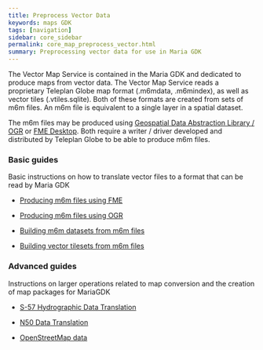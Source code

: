 ```yaml
---
title: Preprocess Vector Data
keywords: maps GDK
tags: [navigation]
sidebar: core_sidebar
permalink: core_map_preprocess_vector.html
summary: Preprocessing vector data for use in Maria GDK 
---
```


The Vector Map Service is contained in the Maria GDK and dedicated to produce maps from vector data. The Vector Map Service reads a proprietary Teleplan Globe map format (.m6mdata, .m6mindex), as well as vector tiles (.vtiles.sqlite). Both of these formats are created from sets of m6m files. An m6m file is equivalent to a single layer in a spatial dataset.

The m6m files may be produced using [Geospatial Data Abstraction Library / OGR](http://www.gdal.org/) or [FME Desktop](http://www.safe.com/fme/fme-desktop/). Both require a writer / driver developed and distributed by Teleplan Globe to be able to produce m6m files.

### Basic guides

Basic instructions on how to translate vector files to a format that can be read by Maria GDK


*  [Producing m6m files using FME](core_map_preprocess_fme.html)

*  [Producing m6m files using OGR](./core_map_preprocess_ogr.html)

*  [Building m6m datasets from m6m files](./core_map_preprocess_m6m_indexing.html)

*  [Building vector tilesets from m6m files](./core_map_preprocess_vectortiles_indexing.html)


### Advanced guides

Instructions on larger operations related to map conversion and the creation of map packages for MariaGDK

*  [S-57 Hydrographic Data Translation](./core_map_preprocess_s57.html)

*  [N50 Data Translation](./core_map_preprocess_n50.html)

*  [OpenStreetMap data](./convertmap/osm)


